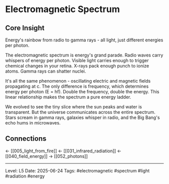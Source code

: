 # Electromagnetic Spectrum

## Core Insight
Energy's rainbow from radio to gamma rays - all light, just different energies per photon.

The electromagnetic spectrum is energy's grand parade. Radio waves carry whispers of energy per photon. Visible light carries enough to trigger chemical changes in your retina. X-rays pack enough punch to ionize atoms. Gamma rays can shatter nuclei.

It's all the same phenomenon - oscillating electric and magnetic fields propagating at c. The only difference is frequency, which determines energy per photon (E = hf). Double the frequency, double the energy. This linear relationship makes the spectrum a pure energy ladder.

We evolved to see the tiny slice where the sun peaks and water is transparent. But the universe communicates across the entire spectrum. Stars scream in gamma rays, galaxies whisper in radio, and the Big Bang's echo hums in microwaves.

## Connections
← [[005_light_from_fire]]
← [[031_infrared_radiation]]
← [[040_field_energy]]
→ [[052_photons]]

---
Level: L5
Date: 2025-06-24
Tags: #electromagnetic #spectrum #light #radiation #energy